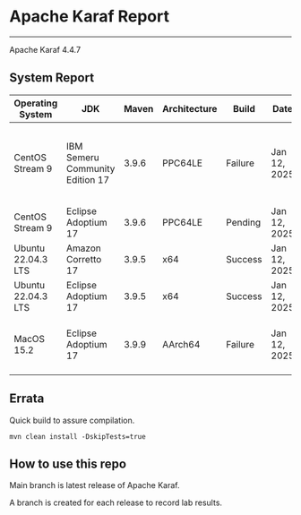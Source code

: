 # Apache Karaf Report
--- 

Apache Karaf 4.4.7

## System Report

| Operating System    | JDK       | Maven | Architecture | Build | Date  | Notes |
|---------------------|-----------|-------|--------------|-------|-------|-------|
| CentOS Stream 9     | IBM Semeru Community Edition 17   | 3.9.6 | PPC64LE      | Failure | Jan 12, 2025 | On Full build we see LdapPoolingTest.keystore:66 » NoSuchProvider no such provider: IBMJSSE2. Test failures in JAAS :: Modules, Features Standard, and Integration Tests. |
| CentOS Stream 9     | Eclipse Adoptium 17   | 3.9.6 | PPC64LE      | Pending | Jan 12, 2025 |  |
| Ubuntu 22.04.3 LTS  | Amazon Corretto 17   | 3.9.5 | x64      | Success | Jan 12, 2025 | CamelExampleTests had a timeout. |
| Ubuntu 22.04.3 LTS  | Eclipse Adoptium 17   | 3.9.5 | x64      | Success | Jan 12, 2025 | CamelExampleTests had a timeout. |
| MacOS 15.2  | Eclipse Adoptium 17   | 3.9.9 | AArch64      | Failure | Jan 12, 2025 | On full build we see numerous unit test failures. MainLock, CamelExampleTests, and JpaExampleTest |



## Errata


Quick build to assure compilation. 
```
mvn clean install -DskipTests=true
```

## How to use this repo

Main branch is latest release of Apache Karaf.

A branch is created for each release to record lab results.
